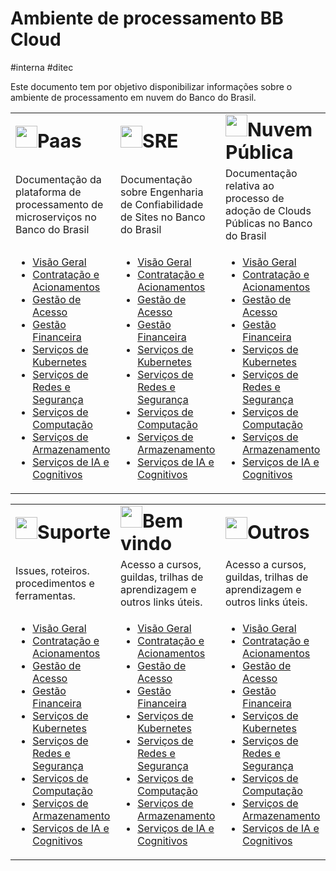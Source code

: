 # Ambiente de processamento BB Cloud

\#interna \#ditec

Este documento tem por objetivo disponibilizar informações sobre o ambiente de processamento em nuvem do Banco do Brasil.


<div style="text-align: justify">

<table width="100%" cellspacing="0" cellpadding="0">
 <tr>
    <td width="33%"><img width="35px" src="img/kubernetes.svg"/><b style="font-size:30px">Paas</b></td>
    <td width="33%"><img width="35px" src="img/azure.svg"/><b style="font-size:30px">SRE</b></td>
    <td width="33%"><img width="35px" src="img/azure.svg"/><b style="font-size:30px">Nuvem Pública</b></td>
 </tr>


 <tr>
    <td width="25%" font-size="20px">Documentação da plataforma de processamento de microserviços no Banco do Brasil
    </td>
    <td width="25%" font-size="20px">Documentação sobre Engenharia de Confiabilidade de Sites no Banco do Brasil
    </td>
    <td width="25%" font-size="20px">Documentação relativa ao processo de adoção de Clouds Públicas no Banco do Brasil
    </td>
 </tr>



<tr>

<td>

- [Visão Geral](./documentos/01-visao-geral)
- [Contratação e Acionamentos](./documentos/02-contratacao-e-acionamentos)
- [Gestão de Acesso](./documentos/03-gestao-de-acesso)
- [Gestão Financeira](./documentos/04-gestao-financeira)
- [Serviços de Kubernetes](./documentos/05-servico-de-kubernetes)
- [Serviços de Redes e Segurança](./documentos/06-servicos-de-rede-e-seguranca)
- [Serviços de Computação](./documentos/07-servicos-de-computacao)
- [Serviços de Armazenamento](./documentos/08-servicos-de-armazenamento)
- [Serviços de IA e Cognitivos](./documentos/09-servicos-de-ia-e-cognitivos) 

</td>

<td>

- [Visão Geral](./documentos/01-visao-geral)
- [Contratação e Acionamentos](./documentos/02-contratacao-e-acionamentos)
- [Gestão de Acesso](./documentos/03-gestao-de-acesso)
- [Gestão Financeira](./documentos/04-gestao-financeira)
- [Serviços de Kubernetes](./documentos/05-servico-de-kubernetes)
- [Serviços de Redes e Segurança](./documentos/06-servicos-de-rede-e-seguranca)
- [Serviços de Computação](./documentos/07-servicos-de-computacao)
- [Serviços de Armazenamento](./documentos/08-servicos-de-armazenamento)
- [Serviços de IA e Cognitivos](./documentos/09-servicos-de-ia-e-cognitivos)

</td>


<td>

- [Visão Geral](./documentos/01-visao-geral)
- [Contratação e Acionamentos](./documentos/02-contratacao-e-acionamentos)
- [Gestão de Acesso](./documentos/03-gestao-de-acesso)
- [Gestão Financeira](./documentos/04-gestao-financeira)
- [Serviços de Kubernetes](./documentos/05-servico-de-kubernetes)
- [Serviços de Redes e Segurança](./documentos/06-servicos-de-rede-e-seguranca)
- [Serviços de Computação](./documentos/07-servicos-de-computacao)
- [Serviços de Armazenamento](./documentos/08-servicos-de-armazenamento)
- [Serviços de IA e Cognitivos](./documentos/09-servicos-de-ia-e-cognitivos)

</td>


</tr>
</table>
</div>



<div style="text-align: justify">

<table width="100%" cellspacing="0" cellpadding="0">
 <tr>
    <td width="25%"><img width="35px" src="img/azure.svg"/><b style="font-size:30px">Suporte</b></td>
    <td width="25%"><img width="35px" src="img/google.svg"/><b  style="font-size:30px">Bem vindo</b></td>
    <td width="25%"><img width="35px" src="img/google.svg"/><b  style="font-size:30px">Outros</b></td>
 </tr>


 <tr>
    <td width="25%">Issues, roteiros. procedimentos e ferramentas.
    </td>
    <td width="25%">Acesso a cursos, guildas, trilhas de aprendizagem e outros links úteis.
    </td>
    <td width="25%">Acesso a cursos, guildas, trilhas de aprendizagem e outros links úteis.
    </td>
 </tr>



<tr>

<td>

- [Visão Geral](./documentos/01-visao-geral)
- [Contratação e Acionamentos](./documentos/02-contratacao-e-acionamentos)
- [Gestão de Acesso](./documentos/03-gestao-de-acesso)
- [Gestão Financeira](./documentos/04-gestao-financeira)
- [Serviços de Kubernetes](./documentos/05-servico-de-kubernetes)
- [Serviços de Redes e Segurança](./documentos/06-servicos-de-rede-e-seguranca)
- [Serviços de Computação](./documentos/07-servicos-de-computacao)
- [Serviços de Armazenamento](./documentos/08-servicos-de-armazenamento)
- [Serviços de IA e Cognitivos](./documentos/09-servicos-de-ia-e-cognitivos) 

</td>

<td>

- [Visão Geral](./documentos/01-visao-geral)
- [Contratação e Acionamentos](./documentos/02-contratacao-e-acionamentos)
- [Gestão de Acesso](./documentos/03-gestao-de-acesso)
- [Gestão Financeira](./documentos/04-gestao-financeira)
- [Serviços de Kubernetes](./documentos/05-servico-de-kubernetes)
- [Serviços de Redes e Segurança](./documentos/06-servicos-de-rede-e-seguranca)
- [Serviços de Computação](./documentos/07-servicos-de-computacao)
- [Serviços de Armazenamento](./documentos/08-servicos-de-armazenamento)
- [Serviços de IA e Cognitivos](./documentos/09-servicos-de-ia-e-cognitivos)

</td>


<td>

- [Visão Geral](./documentos/01-visao-geral)
- [Contratação e Acionamentos](./documentos/02-contratacao-e-acionamentos)
- [Gestão de Acesso](./documentos/03-gestao-de-acesso)
- [Gestão Financeira](./documentos/04-gestao-financeira)
- [Serviços de Kubernetes](./documentos/05-servico-de-kubernetes)
- [Serviços de Redes e Segurança](./documentos/06-servicos-de-rede-e-seguranca)
- [Serviços de Computação](./documentos/07-servicos-de-computacao)
- [Serviços de Armazenamento](./documentos/08-servicos-de-armazenamento)
- [Serviços de IA e Cognitivos](./documentos/09-servicos-de-ia-e-cognitivos)

</td>

</tr>
</table>
</div>



